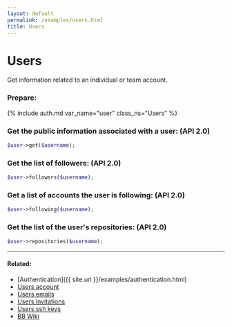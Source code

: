 ```yaml
---
layout: default
permalink: /examples/users.html
title: Users
---
```


# Users

Get information related to an individual or team account.

### Prepare:
{% include auth.md var_name="user" class_ns="Users" %}

### Get the public information associated with a user: (API 2.0)

```php
$user->get($username);
```

### Get the list of followers: (API 2.0)

```php
$user->followers($username);
```

### Get a list of accounts the user is following: (API 2.0)

```php
$user->following($username);
```

### Get the list of the user's repositories: (API 2.0)

```php
$user->repositories($username);
```
----

#### Related:
  * [Authentication]({{ site.url }}/examples/authentication.html)
  * [Users account](users/account.html)
  * [Users emails](users/emails.html)
  * [Users invitations](users/invitations.html)
  * [Users ssh keys](users/ssh-keys.html)
  * [BB Wiki](https://confluence.atlassian.com/display/BITBUCKET/users+Endpoint)
